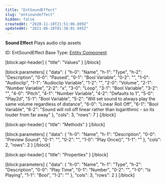 ```yaml
---
title: "EntSoundEffect"
slug: "entsoundeffect"
hidden: false
createdAt: "2020-11-10T21:51:06.809Z"
updatedAt: "2021-06-18T01:38:01.945Z"
---
```

**Sound Effect**
Plays audio clip assets

ID: EntSoundEffect
Base Type: [Entity Component](doc:componententity)

[block:api-header]
{
  "title": "Values"
}
[/block]

[block:parameters]
{
  "data": {
    "h-0": "Name",
    "h-1": "Type",
    "h-2": "Description",
    "0-0": "Paused",
    "0-1": "Bool Variable",
    "0-2": "",
    "1-0": "Audioclip",
    "1-1": "Audioclip Variable",
    "1-2": "",
    "2-0": "Volume",
    "2-1": "Number Variable",
    "2-2": "x",
    "3-0": "Loop",
    "3-1": "Bool Variable",
    "3-2": "",
    "4-0": "Pitch",
    "4-1": "Number Variable",
    "4-2": "Defaults to 1",
    "5-0": "Play2d",
    "5-1": "Bool Variable",
    "5-2": "Will set sound to always play the same volume regardless of distance",
    "6-0": "Linear Roll Off",
    "6-1": "Bool Variable",
    "6-2": "Sound will roll off linear rather than logarithmic - so its louder from far away"
  },
  "cols": 3,
  "rows": 7
}
[/block]

[block:api-header]
{
  "title": "Methods"
}
[/block]

[block:parameters]
{
  "data": {
    "h-0": "Name",
    "h-1": "Description",
    "0-0": "Preview Sound",
    "0-1": "",
    "0-2": "",
    "1-0": "Play Once()",
    "1-1": ""
  },
  "cols": 2,
  "rows": 2
}
[/block]

[block:api-header]
{
  "title": "Properties"
}
[/block]

[block:parameters]
{
  "data": {
    "h-0": "Name",
    "h-1": "Type",
    "h-2": "Description",
    "0-0": "Play Time",
    "0-1": "Number",
    "0-2": "",
    "1-0": "Is Playing",
    "1-1": "Bool",
    "1-2": ""
  },
  "cols": 3,
  "rows": 2
}
[/block]